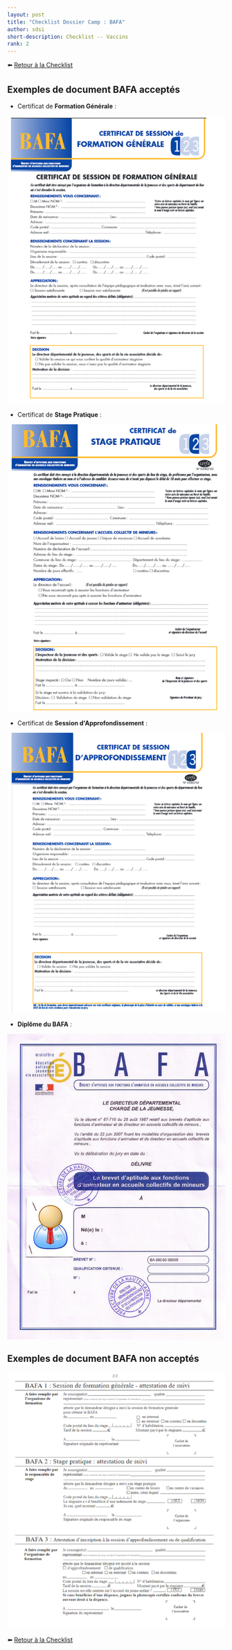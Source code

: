 ```yaml
---
layout: post
title: "Checklist Dossier Camp : BAFA"
author: sdsi
short-description: Checklist -- Vaccins
rank: 2
---
```


:arrow_left: [Retour à la Checklist](../checklist.md)

## Exemples de document BAFA acceptés

- Certificat de **Formation Générale** :

<img src="../../../assets/admin/bafaOK-1.png" class="center width-70">

- Certificat de **Stage Pratique** :

<img src="../../../assets/admin/bafaOK-2.png" class="center width-70">

- Certificat de **Session d'Approfondissement** :

<img src="../../../assets/admin/bafaOK-3.png" class="center width-70">

- **Diplôme du BAFA** :

<img src="../../../assets/admin/bafaOK-4.png" class="center width-70">

## Exemples de document BAFA **non** acceptés

<img src="../../../assets/admin/bafaNonOK-1.png" class="center width-70">

:arrow_left: [Retour à la Checklist](../checklist.md)
